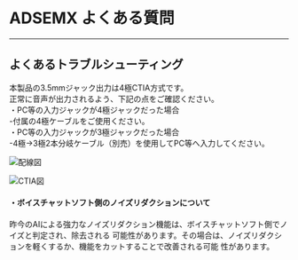 # ADSEMX よくある質問

---

## よくあるトラブルシューティング

本製品の3.5mmジャック出力は4極CTIA方式です。   
正常に音声が出力されるよう、下記の点をご確認ください。   
・PC等の入力ジャックが4極ジャックだった場合    
-付属の4極ケーブルをご使用ください。   
・PC等の入力ジャックが3極ジャックだった場合   
-4極→3極2本分岐ケーブル（別売）を使用してPC等へ入力してください。  

![配線図](https://sp-ao.shortpixel.ai/client/to_auto,q_glossy,ret_img,w_1000/https://bit-trade-one.co.jp/wp/wp-content/uploads/2023/04/%E6%8E%A5%E7%B6%9A%E5%9B%B3.jpg)

![CTIA図](https://sp-ao.shortpixel.ai/client/to_auto,q_glossy,ret_img,w_800/https://bit-trade-one.co.jp/wp/wp-content/uploads/2023/04/ADSEMX-%E4%B8%AD%E7%B4%99G_130x297mm%EF%BC%8F%E4%B8%8A107%E6%8A%98_FIX-OL.png)

#### ・ボイスチャットソフト側のノイズリダクションについて
昨今のAIによる強力なノイズリダクション機能は、ボイスチャットソフト側でノイズと判定され、除去される
可能性があります。その場合は、ノイズリダクションを軽くするか、機能をカットすることで改善される可能
性があります。

